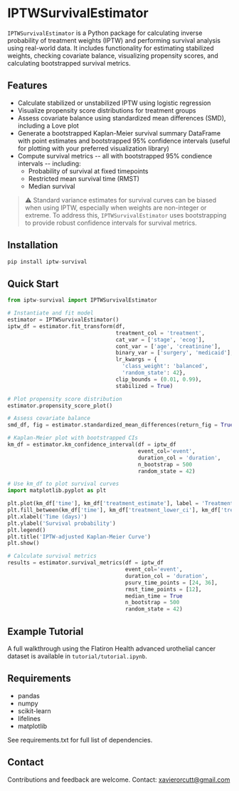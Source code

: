# IPTWSurvivalEstimator

`IPTWSurvivalEstimator` is a Python package for calculating inverse probability of treatment weights (IPTW) and performing survival analysis using real-world data. It includes functionality for estimating stabilized weights, checking covariate balance, visualizing propensity scores, and calculating bootstrapped survival metrics.

## Features

- Calculate stabilized or unstabilized IPTW using logistic regression
- Visualize propensity score distributions for treatment groups
- Assess covariate balance using standardized mean differences (SMD), including a Love plot
- Generate a bootstrapped Kaplan-Meier survival summary DataFrame with point estimates and bootstrapped 95% confidence intervals (useful for plotting with your preferred visualization library)
- Compute survival metrics -- all with bootstrapped 95% condience intervals -- including:
    - Probability of survival at fixed timepoints
    - Restricted mean survival time (RMST)
    - Median survival

> ⚠️ Standard variance estimates for survival curves can be biased when using IPTW, especially when weights are non-integer or extreme. To address this, `IPTWSurvivalEstimator` uses bootstrapping to provide robust confidence intervals for survival metrics.

## Installation 

```python
pip install iptw-survival

```

## Quick Start

```python
from iptw-survival import IPTWSurvivalEstimator

# Instantiate and fit model
estimator = IPTWSurvivalEstimator()
iptw_df = estimator.fit_transform(df,
                                  treatment_col = 'treatment',
                                  cat_var = ['stage', 'ecog'],
                                  cont_var = ['age', 'creatinine'],
                                  binary_var = ['surgery', 'medicaid'],
                                  lr_kwargs = {
                                    'class_weight': 'balanced',
                                    'random_state': 42},
                                  clip_bounds = (0.01, 0.99),
                                  stabilized = True)

# Plot propensity score distribution
estimator.propensity_score_plot()

# Assess covariate balance
smd_df, fig = estimator.standardized_mean_differences(return_fig = True)

# Kaplan-Meier plot with bootstrapped CIs
km_df = estimator.km_confidence_interval(df = iptw_df
                                         event_col='event', 
                                         duration_col = 'duration',
                                         n_bootstrap = 500
                                         random_state = 42)

# Use km_df to plot survival curves 
import matplotlib.pyplot as plt

plt.plot(km_df['time'], km_df['treatment_estimate'], label = 'Treatment')
plt.fill_between(km_df['time'], km_df['treatment_lower_ci'], km_df['treatment_upper_ci'], alpha = 0.1)
plt.xlabel('Time (days)')
plt.ylabel('Survival probability')
plt.legend()
plt.title('IPTW-adjusted Kaplan-Meier Curve')
plt.show()

# Calculate survival metrics
results = estimator.survival_metrics(df = iptw_df
                                     event_col='event', 
                                     duration_col = 'duration',
                                     psurv_time_points = [24, 36],
                                     rmst_time_points = [12],
                                     median_time = True
                                     n_bootstrap = 500
                                     random_state = 42)
```

## Example Tutorial

A full walkthrough using the Flatiron Health advanced urothelial cancer dataset is available in `tutorial/tutorial.ipynb`.

## Requirements

- pandas
- numpy
- scikit-learn
- lifelines
- matplotlib

See requirements.txt for full list of dependencies. 

## Contact

Contributions and feedback are welcome. Contact: xavierorcutt@gmail.com